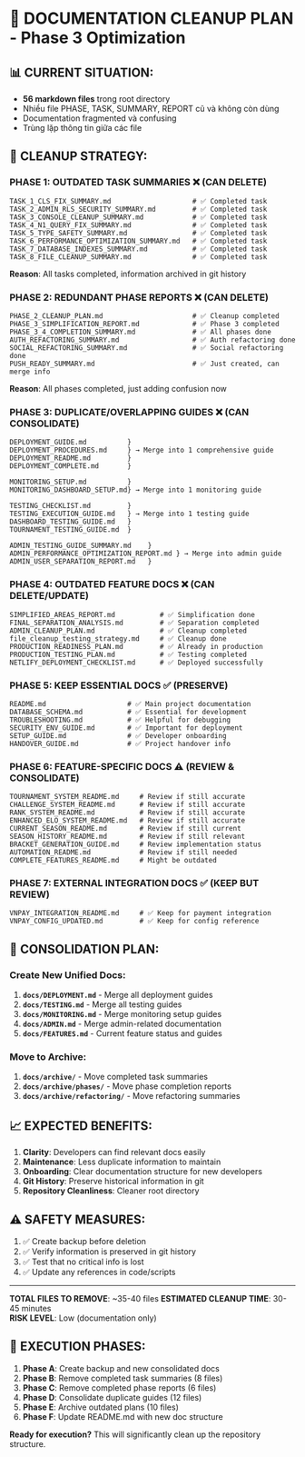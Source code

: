 # 🧹 DOCUMENTATION CLEANUP PLAN - Phase 3 Optimization

## 📊 **CURRENT SITUATION:**

- **56 markdown files** trong root directory
- Nhiều file PHASE, TASK, SUMMARY, REPORT cũ và không còn dùng
- Documentation fragmented và confusing
- Trùng lặp thông tin giữa các file

## 🎯 **CLEANUP STRATEGY:**

### **PHASE 1: OUTDATED TASK SUMMARIES** ❌ (CAN DELETE)

```
TASK_1_CLS_FIX_SUMMARY.md                    # ✅ Completed task
TASK_2_ADMIN_RLS_SECURITY_SUMMARY.md         # ✅ Completed task
TASK_3_CONSOLE_CLEANUP_SUMMARY.md            # ✅ Completed task
TASK_4_N1_QUERY_FIX_SUMMARY.md               # ✅ Completed task
TASK_5_TYPE_SAFETY_SUMMARY.md                # ✅ Completed task
TASK_6_PERFORMANCE_OPTIMIZATION_SUMMARY.md   # ✅ Completed task
TASK_7_DATABASE_INDEXES_SUMMARY.md           # ✅ Completed task
TASK_8_FILE_CLEANUP_SUMMARY.md               # ✅ Completed task
```

**Reason**: All tasks completed, information archived in git history

### **PHASE 2: REDUNDANT PHASE REPORTS** ❌ (CAN DELETE)

```
PHASE_2_CLEANUP_PLAN.md                      # ✅ Cleanup completed
PHASE_3_SIMPLIFICATION_REPORT.md             # ✅ Phase 3 completed
PHASE_3_4_COMPLETION_SUMMARY.md              # ✅ All phases done
AUTH_REFACTORING_SUMMARY.md                  # ✅ Auth refactoring done
SOCIAL_REFACTORING_SUMMARY.md                # ✅ Social refactoring done
PUSH_READY_SUMMARY.md                        # ✅ Just created, can merge info
```

**Reason**: All phases completed, just adding confusion now

### **PHASE 3: DUPLICATE/OVERLAPPING GUIDES** ❌ (CAN CONSOLIDATE)

```
DEPLOYMENT_GUIDE.md          }
DEPLOYMENT_PROCEDURES.md     } → Merge into 1 comprehensive guide
DEPLOYMENT_README.md         }
DEPLOYMENT_COMPLETE.md       }

MONITORING_SETUP.md          }
MONITORING_DASHBOARD_SETUP.md} → Merge into 1 monitoring guide

TESTING_CHECKLIST.md         }
TESTING_EXECUTION_GUIDE.md   } → Merge into 1 testing guide
DASHBOARD_TESTING_GUIDE.md   }
TOURNAMENT_TESTING_GUIDE.md  }

ADMIN_TESTING_GUIDE_SUMMARY.md    }
ADMIN_PERFORMANCE_OPTIMIZATION_REPORT.md } → Merge into admin guide
ADMIN_USER_SEPARATION_REPORT.md   }
```

### **PHASE 4: OUTDATED FEATURE DOCS** ❌ (CAN DELETE/UPDATE)

```
SIMPLIFIED_AREAS_REPORT.md           # ✅ Simplification done
FINAL_SEPARATION_ANALYSIS.md         # ✅ Separation completed
ADMIN_CLEANUP_PLAN.md                # ✅ Cleanup completed
file_cleanup_testing_strategy.md     # ✅ Cleanup done
PRODUCTION_READINESS_PLAN.md         # ✅ Already in production
PRODUCTION_TESTING_PLAN.md           # ✅ Testing completed
NETLIFY_DEPLOYMENT_CHECKLIST.md      # ✅ Deployed successfully
```

### **PHASE 5: KEEP ESSENTIAL DOCS** ✅ (PRESERVE)

```
README.md                    # ✅ Main project documentation
DATABASE_SCHEMA.md           # ✅ Essential for development
TROUBLESHOOTING.md           # ✅ Helpful for debugging
SECURITY_ENV_GUIDE.md        # ✅ Important for deployment
SETUP_GUIDE.md               # ✅ Developer onboarding
HANDOVER_GUIDE.md            # ✅ Project handover info
```

### **PHASE 6: FEATURE-SPECIFIC DOCS** ⚠️ (REVIEW & CONSOLIDATE)

```
TOURNAMENT_SYSTEM_README.md     # Review if still accurate
CHALLENGE_SYSTEM_README.md      # Review if still accurate
RANK_SYSTEM_README.md           # Review if still accurate
ENHANCED_ELO_SYSTEM_README.md   # Review if still accurate
CURRENT_SEASON_README.md        # Review if still current
SEASON_HISTORY_README.md        # Review if still relevant
BRACKET_GENERATION_GUIDE.md     # Review implementation status
AUTOMATION_README.md            # Review if still needed
COMPLETE_FEATURES_README.md     # Might be outdated
```

### **PHASE 7: EXTERNAL INTEGRATION DOCS** ✅ (KEEP BUT REVIEW)

```
VNPAY_INTEGRATION_README.md     # ✅ Keep for payment integration
VNPAY_CONFIG_UPDATED.md         # ✅ Keep for config reference
```

## 🎯 **CONSOLIDATION PLAN:**

### **Create New Unified Docs:**

1. **`docs/DEPLOYMENT.md`** - Merge all deployment guides
2. **`docs/TESTING.md`** - Merge all testing guides
3. **`docs/MONITORING.md`** - Merge monitoring setup guides
4. **`docs/ADMIN.md`** - Merge admin-related documentation
5. **`docs/FEATURES.md`** - Current feature status and guides

### **Move to Archive:**

1. **`docs/archive/`** - Move completed task summaries
2. **`docs/archive/phases/`** - Move phase completion reports
3. **`docs/archive/refactoring/`** - Move refactoring summaries

## 📈 **EXPECTED BENEFITS:**

1. **Clarity**: Developers can find relevant docs easily
2. **Maintenance**: Less duplicate information to maintain
3. **Onboarding**: Clear documentation structure for new developers
4. **Git History**: Preserve historical information in git
5. **Repository Cleanliness**: Cleaner root directory

## ⚠️ **SAFETY MEASURES:**

1. ✅ Create backup before deletion
2. ✅ Verify information is preserved in git history
3. ✅ Test that no critical info is lost
4. ✅ Update any references in code/scripts

---

**TOTAL FILES TO REMOVE**: ~35-40 files
**ESTIMATED CLEANUP TIME**: 30-45 minutes  
**RISK LEVEL**: Low (documentation only)

## 🚀 **EXECUTION PHASES:**

1. **Phase A**: Create backup and new consolidated docs
2. **Phase B**: Remove completed task summaries (8 files)
3. **Phase C**: Remove completed phase reports (6 files)
4. **Phase D**: Consolidate duplicate guides (12 files)
5. **Phase E**: Archive outdated plans (10 files)
6. **Phase F**: Update README.md with new doc structure

**Ready for execution?** This will significantly clean up the repository structure.
